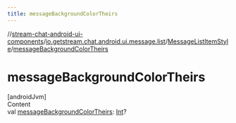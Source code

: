 ```yaml
---
title: messageBackgroundColorTheirs
---
```

//[stream-chat-android-ui-components](../../../index.md)/[io.getstream.chat.android.ui.message.list](../index.md)/[MessageListItemStyle](index.md)/[messageBackgroundColorTheirs](messageBackgroundColorTheirs.md)



# messageBackgroundColorTheirs  
[androidJvm]  
Content  
val [messageBackgroundColorTheirs](messageBackgroundColorTheirs.md): [Int](https://kotlinlang.org/api/latest/jvm/stdlib/kotlin/-int/index.html)?  



